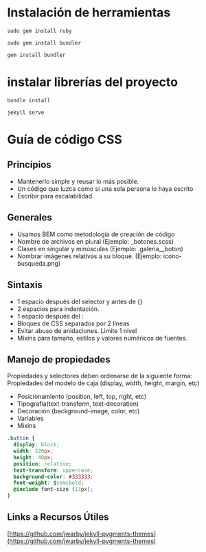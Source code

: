 # Instalación de herramientas
```
sudo gem install ruby
```

```
sudo gem install bundler
```

```
gem install bundler
```

# instalar librerías del proyecto
```
bundle install
```

```
jekyll serve
```

# Guía de código CSS
## Principios
+ Mantenerlo simple y reusar lo más posible.
+ Un código que luzca como si una sola persona lo haya escrito
+ Escribir para escalabilidad.

## Generales
+ Usamos BEM como metodología de creación de código
+ Nombre de archivos en plural (Ejemplo: _botones.scss)
+ Clases en singular y minúsculas (Ejemplo: .galeria__boton)
+ Nombrar imágenes relativas a su bloque. (Ejemplo: icono-busqueda.png)

## Sintaxis
+ 1 espacio después del selector y antes de {}
+ 2 espacios para indentación.
+ 1 espacio después del :
+ Bloques de CSS separados por 2 líneas
+ Evitar abuso de anidaciones. Limite 1 nivel
+ Mixins para tamaño, estilos y valores numéricos de fuentes.

## Manejo de propiedades
Propiedades y selectores deben ordenarse de la siguiente forma:
Propiedades del modelo de caja (display, width, height, margin, etc)
+ Posicionamiento (position, left, top, right, etc)
+ Tipografía(text-transform, text-decoration)
+ Decoración (background-image, color, etc)
+ Variables
+ Mixins

``` css
.button {
  display: block;
  width: 220px;
  height: 40px;
  position: relative;
  text-transform: uppercase;
  background-color: #333333;
  font-weight: $semibold;
  @include font-size (13px);
}
```

## Links a Recursos Útiles
[https://github.com/jwarby/jekyll-pygments-themes](https://github.com/jwarby/jekyll-pygments-themes)